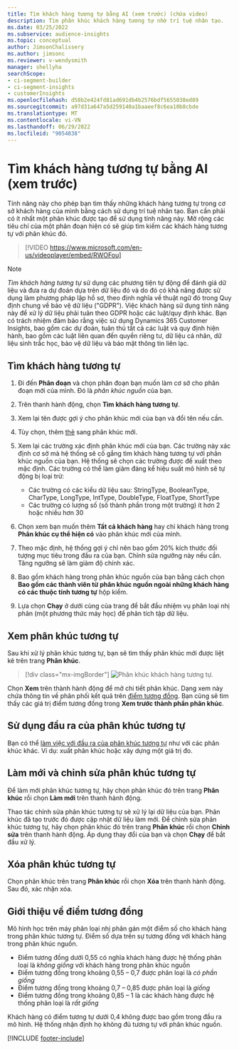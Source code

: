```yaml
---
title: Tìm khách hàng tương tự bằng AI (xem trước) (chứa video)
description: Tìm phân khúc khách hàng tương tự nhờ trí tuệ nhân tạo.
ms.date: 03/25/2022
ms.subservice: audience-insights
ms.topic: conceptual
author: JimsonChalissery
ms.author: jimsonc
ms.reviewer: v-wendysmith
manager: shellyha
searchScope:
- ci-segment-builder
- ci-segment-insights
- customerInsights
ms.openlocfilehash: d58b2e424fd81ad691db4b2576bdf5655038ed89
ms.sourcegitcommit: a97d31a647a5d259140a1baaeef8c6ea10b8cbde
ms.translationtype: MT
ms.contentlocale: vi-VN
ms.lasthandoff: 06/29/2022
ms.locfileid: "9054838"
---
```

# <a name="find-similar-customers-with-ai-preview"></a>Tìm khách hàng tương tự bằng AI (xem trước)

Tính năng này cho phép bạn tìm thấy những khách hàng tương tự trong cơ sở khách hàng của mình bằng cách sử dụng trí tuệ nhân tạo. Bạn cần phải có ít nhất một phân khúc được tạo để sử dụng tính năng này. Mở rộng các tiêu chí của một phân đoạn hiện có sẽ giúp tìm kiếm các khách hàng tương tự với phân khúc đó.

> [!VIDEO https://www.microsoft.com/en-us/videoplayer/embed/RWOFou]

> [!NOTE]
> *Tìm khách hàng tương tự* sử dụng các phương tiện tự động để đánh giá dữ liệu và đưa ra dự đoán dựa trên dữ liệu đó và do đó có khả năng được sử dụng làm phương pháp lập hồ sơ, theo định nghĩa về thuật ngữ đó trong Quy định chung về bảo vệ dữ liệu ("GDPR"). Việc khách hàng sử dụng tính năng này để xử lý dữ liệu phải tuân theo GDPR hoặc các luật/quy định khác. Bạn có trách nhiệm đảm bảo rằng việc sử dụng Dynamics 365 Customer Insights, bao gồm các dự đoán, tuân thủ tất cả các luật và quy định hiện hành, bao gồm các luật liên quan đến quyền riêng tư, dữ liệu cá nhân, dữ liệu sinh trắc học, bảo vệ dữ liệu và bảo mật thông tin liên lạc.

## <a name="finding-similar-customers"></a>Tìm khách hàng tương tự

1. Đi đến **Phân đoạn** và chọn phân đoạn bạn muốn làm cơ sở cho phân đoạn mới của mình. Đó là *phân khúc nguồn* của bạn.

1. Trên thanh hành động, chọn **Tìm khách hàng tương tự**.

1. Xem lại tên được gợi ý cho phân khúc mới của bạn và đổi tên nếu cần.

1. Tùy chọn, thêm [thẻ](work-with-tags-columns.md#manage-tags) sang phân khúc mới.

1. Xem lại các trường xác định phân khúc mới của bạn. Các trường này xác định cơ sở mà hệ thống sẽ cố gắng tìm khách hàng tương tự với phân khúc nguồn của bạn. Hệ thống sẽ chọn các trường được đề xuất theo mặc định.
  Các trường có thể làm giảm đáng kể hiệu suất mô hình sẽ tự động bị loại trừ:
  
   - Các trường có các kiểu dữ liệu sau: StringType, BooleanType, CharType, LongType, IntType, DoubleType, FloatType, ShortType
   - Các trường có lượng số (số thành phần trong một trường) ít hơn 2 hoặc nhiều hơn 30

1. Chọn xem bạn muốn thêm **Tất cả khách hàng** hay chỉ khách hàng trong **Phân khúc cụ thể hiện có** vào phân khúc mới của mình.

1. Theo mặc định, hệ thống gợi ý chỉ nên bao gồm 20% kích thước đối tượng mục tiêu trong đầu ra của bạn. Chỉnh sửa ngưỡng này nếu cần. Tăng ngưỡng sẽ làm giảm độ chính xác.

1. Bao gồm khách hàng trong phân khúc nguồn của bạn bằng cách chọn **Bao gồm các thành viên từ phân khúc nguồn ngoài những khách hàng có các thuộc tính tương tự** hộp kiểm.

1. Lựa chọn **Chạy** ở dưới cùng của trang để bắt đầu nhiệm vụ phân loại nhị phân (một phương thức máy học) để phân tích tập dữ liệu.

## <a name="view-the-similar-segment"></a>Xem phân khúc tương tự

Sau khi xử lý phân khúc tương tự, bạn sẽ tìm thấy phân khúc mới được liệt kê trên trang **Phân khúc**.

> [!div class="mx-imgBorder"]
> ![Phân khúc khách hàng tương tự.](media/expanded-segment.png "Phân khúc khách hàng tương tự")

Chọn **Xem** trên thành hành động để mở chi tiết phân khúc. Dạng xem này chứa thông tin về phân phối kết quả trên [điểm tương đồng](#about-similarity-scores). Bạn cũng sẽ tìm thấy các giá trị điểm tương đồng trong **Xem trước thành phần phân khúc**.

## <a name="use-the-output-of-a-similar-segment"></a>Sử dụng đầu ra của phân khúc tương tự

Bạn có thể [làm việc với đầu ra của phân khúc tương tự](segments.md) như với các phân khúc khác. Ví dụ: xuất phân khúc hoặc xây dựng một giá trị đo.

## <a name="refresh-and-edit-a-similar-segment"></a>Làm mới và chỉnh sửa phân khúc tương tự

Để làm mới phân khúc tương tự, hãy chọn phân khúc đó trên trang **Phân khúc** rồi chọn **Làm mới** trên thanh hành động.

Thao tác chỉnh sửa phân khúc tương tự sẽ xử lý lại dữ liệu của bạn. Phân khúc đã tạo trước đó được cập nhật dữ liệu làm mới.
Để chỉnh sửa phân khúc tương tự, hãy chọn phân khúc đó trên trang **Phân khúc** rồi chọn **Chỉnh sửa** trên thanh hành động. Áp dụng thay đổi của bạn và chọn **Chạy** để bắt đầu xử lý.

## <a name="delete-a-similar-segment"></a>Xóa phân khúc tương tự

Chọn phân khúc trên trang **Phân khúc** rồi chọn **Xóa** trên thanh hành động. Sau đó, xác nhận xóa.

## <a name="about-similarity-scores"></a>Giới thiệu về điểm tương đồng

Mô hình học trên máy phân loại nhị phân gán một điểm số cho khách hàng trong phân khúc tương tự. Điểm số dựa trên sự tương đồng với khách hàng trong phân khúc nguồn.

- Điểm tương đồng dưới 0,55 có nghĩa khách hàng được hệ thống phân loại là *không giống* với khách hàng trong phân khúc nguồn
- Điểm tương đồng trong khoảng 0,55 – 0,7 được phân loại là *có phần giống*
- Điểm tương đồng trong khoảng 0,7 – 0,85 được phân loại là *giống*
- Điểm tương đồng trong khoảng 0,85 – 1 là các khách hàng được hệ thống phân loại là *rất giống*

Khách hàng có điểm tương tự dưới 0,4 không được bao gồm trong đầu ra mô hình. Hệ thống nhận định họ không đủ tương tự với phân khúc nguồn.

[!INCLUDE [footer-include](includes/footer-banner.md)]
